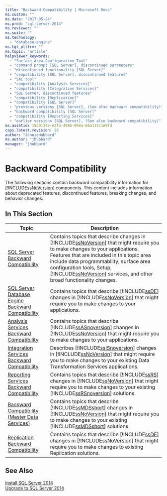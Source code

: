 ```yaml
---
title: "Backward Compatibility | Microsoft Docs"
ms.custom: ""
ms.date: "2017-05-24"
ms.prod: "sql-server-2014"
ms.reviewer: ""
ms.suite: ""
ms.technology: 
  - "database-engine"
ms.tgt_pltfrm: ""
ms.topic: "article"
helpviewer_keywords: 
  - "Surface Area Configuration Tool"
  - "command prompt [SQL Server], discontinued parameters"
  - "discontinued functionality [SQL Server]"
  - "compatibility [SQL Server], discontinued features"
  - "SAC tool"
  - "compatibility [Analysis Services]"
  - "compatibility [Integration Services]"
  - "SQL Server, discontinued features"
  - "compatibility [Replication]"
  - "compatibility [SQL Server]"
  - "previous versions [SQL Server], (See also backward compatibility)"
  - "backward compatibility [SQL Server]"
  - "compatibility [Reporting Services]"
  - "earlier versions [SQL Server], (See also backward compatibility)"
ms.assetid: 15d9117e-e2fa-4985-99ea-66a117c1e9fd
caps.latest.revision: 26
author: "JennieHubbard"
ms.author: "jhubbard"
manager: "jhubbard"
---
```

# Backward Compatibility
  The following sections contain backward compatibility information for [!INCLUDE[ssNoVersion](../includes/ssnoversion-md.md)] components. This content includes information about deprecated features, discontinued features, breaking changes, and behavior changes.  
  
## In This Section  
  
|Topic|Description|  
|-----------|-----------------|  
|[SQL Server Backward Compatibility](../../2014/getting-started/sql-server-backward-compatibility.md)|Contains topics that describe changes in [!INCLUDE[ssNoVersion](../includes/ssnoversion-md.md)] that might require you to make changes to your applications. Features that are included in this topic area include data programmability, surface area configuration tools, Setup, [!INCLUDE[ssNoVersion](../includes/ssnoversion-md.md)] services, and other broad functionality changes.|  
|[SQL Server Database Engine Backward Compatibility](../../2014/database-engine/sql-server-database-engine-backward-compatibility.md)|Contains topics that describe [!INCLUDE[ssDE](../includes/ssde-md.md)] changes in [!INCLUDE[ssNoVersion](../includes/ssnoversion-md.md)] that might require you to make changes to your applications.|  
|[Analysis Services Backward Compatibility](../../2014/analysis-services/analysis-services-backward-compatibility.md)|Contains topics that describe [!INCLUDE[ssASnoversion](../includes/ssasnoversion-md.md)] changes in [!INCLUDE[ssNoVersion](../includes/ssnoversion-md.md)] that might require you to make changes to your applications.|  
|[Integration Services Backward Compatibility](../../2014/integration-services/integration-services-backward-compatibility.md)|Describes [!INCLUDE[ssISnoversion](../includes/ssisnoversion-md.md)] changes in [!INCLUDE[ssNoVersion](../includes/ssnoversion-md.md)] that might require you to make changes to your existing Data Transformation Services applications.|  
|[Reporting Services Backward Compatibility](../../2014/reporting-services/reporting-services-backward-compatibility.md)|Contains topics that describe [!INCLUDE[ssRS](../includes/ssrs-md.md)] changes in [!INCLUDE[ssNoVersion](../includes/ssnoversion-md.md)] that might require you to make changes to your existing [!INCLUDE[ssRSnoversion](../includes/ssrsnoversion-md.md)] solutions.|  
|[Backward Compatibility &#40;Master Data Services&#41;](../../2014/master-data-services/backward-compatibility-master-data-services.md)|Contains topics that describe [!INCLUDE[ssMDSshort](../includes/ssmdsshort-md.md)] changes in [!INCLUDE[ssNoVersion](../includes/ssnoversion-md.md)] that might require you to make changes to your existing [!INCLUDE[ssMDSshort](../includes/ssmdsshort-md.md)] solutions.|  
|[Replication Backward Compatibility](../../2014/relational-databases/replication/replication-backward-compatibility.md)|Contains topics that describe [!INCLUDE[ssDE](../includes/ssde-md.md)] changes in [!INCLUDE[ssNoVersion](../includes/ssnoversion-md.md)] that might require you to make changes to existing Replication solutions.|  
  
## See Also  
 [Install SQL Server 2014](../../2014/sql-server/install/install-sql-server-2014.md)   
 [Upgrade to SQL Server 2014](../../2014/sql-server/install/upgrade-to-sql-server-2014.md)  
  
  